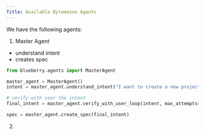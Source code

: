 ```yaml
---
Title: Available Bytemason Agents
---
```


We have the following agents:

1. Master Agent

- understand intent
- creates spec

```python
from blueberry.agents import MasterAgent

master_agent = MasterAgent()
intent = master_agent.understand_intent("I want to create a new project")

# verify with user the intent
final_intent = master_agent.verify_with_user_loop(intent, max_attempts=3)

spec = master_agent.create_spec(final_intent)
```

2.

